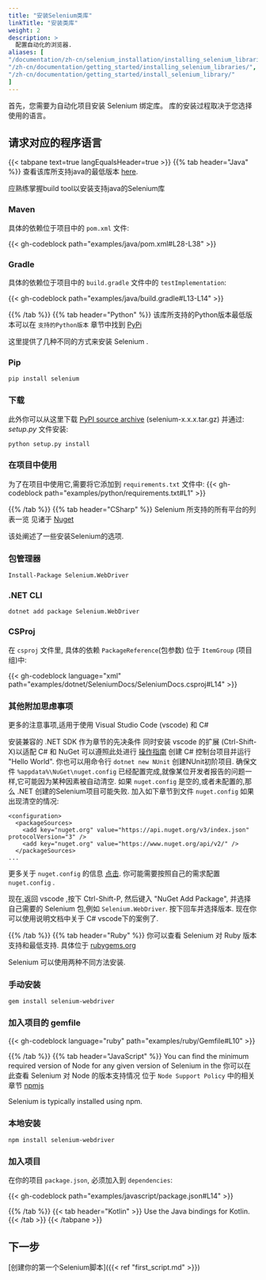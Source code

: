 ```yaml
---
title: "安装Selenium类库"
linkTitle: "安装类库"
weight: 2
description: >
  配置自动化的浏览器.
aliases: [
"/documentation/zh-cn/selenium_installation/installing_selenium_libraries/",
"/zh-cn/documentation/getting_started/installing_selenium_libraries/",
"/zh-cn/documentation/getting_started/install_selenium_library/"
]
---
```


首先，您需要为自动化项目安装 Selenium 绑定库。
库的安装过程取决于您选择使用的语言。

## 请求对应的程序语言

{{< tabpane text=true langEqualsHeader=true >}}
  {{% tab header="Java" %}}
查看该库所支持java的最低版本 [here](https://github.com/SeleniumHQ/selenium/blob/trunk/.bazelrc#L13).

应熟练掌握build tool以安装支持java的Selenium库

### Maven
具体的依赖位于项目中的 `pom.xml` 文件:

{{< gh-codeblock path="examples/java/pom.xml#L28-L38" >}}

### Gradle
具体的依赖位于项目中的 `build.gradle` 文件中的 `testImplementation`:

{{< gh-codeblock path="examples/java/build.gradle#L13-L14" >}}

  {{% /tab %}}
  {{% tab header="Python" %}}
该库所支持的Python版本最低版本可以在
 `支持的Python版本` 章节中找到 [PyPi](https://pypi.org/project/selenium/)

这里提供了几种不同的方式来安装 Selenium .

### Pip

```shell
pip install selenium
```

### 下载

此外你可以从这里下载 [PyPI source archive](https://pypi.org/project/selenium/#files)
(selenium-x.x.x.tar.gz) 并通过: _setup.py_ 文件安装:

```shell
python setup.py install
```

### 在项目中使用

为了在项目中使用它,需要将它添加到 `requirements.txt` 文件中:
{{< gh-codeblock path="examples/python/requirements.txt#L1" >}}

  {{% /tab %}}
  {{% tab header="CSharp" %}}
Selenium 所支持的所有平台的列表一览
见诸于 [Nuget](https://www.nuget.org/packages/Selenium.WebDriver)

该处阐述了一些安装Selenium的选项.

### 包管理器

```shell
Install-Package Selenium.WebDriver
```

### .NET CLI

```shell
dotnet add package Selenium.WebDriver
```

### CSProj

在 `csproj` 文件里, 具体的依赖 `PackageReference`(包参数) 位于 `ItemGroup` (项目组)中:

{{< gh-codeblock language="xml" path="examples/dotnet/SeleniumDocs/SeleniumDocs.csproj#L14" >}}

### 其他附加思虑事项

更多的注意事项,适用于使用 Visual Studio Code (vscode) 和 C# 

安装兼容的 .NET SDK 作为章节的先决条件
同时安装 vscode 的扩展 (Ctrl-Shift-X)以适配 C# 和 NuGet 
可以遵照此处进行 [操作指南](https://docs.microsoft.com/en-us/dotnet/core/tutorials/with-visual-studio-code?pivots=dotnet-5-0)
创建 C# 控制台项目并运行 "Hello World".
你也可以用命令行 `dotnet new NUnit` 创建NUnit初阶项目.
确保文件 `%appdata%\NuGet\nuget.config` 已经配置完成,就像某位开发者报告的问题一样,它可能因为某种因素被自动清空.
如果 `nuget.config` 是空的,或者未配置的,那么 .NET 创建的Selenium项目可能失败.
加入如下章节到文件 `nuget.config` 如果出现清空的情况:
```
<configuration>
  <packageSources>
    <add key="nuget.org" value="https://api.nuget.org/v3/index.json" protocolVersion="3" />
    <add key="nuget.org" value="https://www.nuget.org/api/v2/" />   
  </packageSources>
...
```
更多关于 `nuget.config` 的信息 [点击](https://docs.microsoft.com/en-us/nuget/reference/nuget-config-file).
你可能需要按照自己的需求配置 `nuget.config` .

现在,返回 vscode ,按下 Ctrl-Shift-P, 然后键入 "NuGet Add Package", 并选择自己需要的 Selenium 包,例如 `Selenium.WebDriver`.
按下回车并选择版本.
现在你可以使用说明文档中关于 C# vscode下的案例了.

  {{% /tab %}}
  {{% tab header="Ruby" %}}
你可以查看 Selenium 对 Ruby 版本支持和最低支持.
具体位于 [rubygems.org](https://rubygems.org/gems/selenium-webdriver/)

Selenium 可以使用两种不同方法安装.

### 手动安装

```shell
gem install selenium-webdriver
```

### 加入项目的 gemfile

{{< gh-codeblock language="ruby" path="examples/ruby/Gemfile#L10" >}}

  {{% /tab %}}
  {{% tab header="JavaScript" %}}
You can find the minimum required version of Node for any given version of Selenium in the
你可以在此查看 Selenium 对 Node 的版本支持情况
位于 `Node Support Policy` 中的相关章节 [npmjs](https://www.npmjs.com/package/selenium-webdriver)

Selenium is typically installed using npm.

### 本地安装

```shell
npm install selenium-webdriver
```

### 加入项目

在你的项目 `package.json`, 必须加入到 `dependencies`:

{{< gh-codeblock path="examples/javascript/package.json#L14" >}}

  {{% /tab %}}
  {{< tab header="Kotlin" >}}
    Use the Java bindings for Kotlin.
  {{< /tab >}}
{{< /tabpane >}}

## 下一步
[创建你的第一个Selenium脚本]({{< ref "first_script.md" >}})
